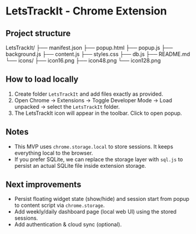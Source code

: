 # LetsTrackIt - Chrome Extension

## Project structure

LetsTrackIt/
├── manifest.json
├── popup.html
├── popup.js
├── background.js
├── content.js
├── styles.css
├── db.js
├── README.md
└── icons/
├── icon16.png
├── icon48.png
└── icon128.png

## How to load locally

1. Create folder `LetsTrackIt` and add files exactly as provided.
2. Open Chrome -> Extensions -> Toggle Developer Mode -> Load unpacked ->
   select the `LetsTrackIt` folder.
3. The LetsTrackIt icon will appear in the toolbar. Click to open popup.

## Notes

- This MVP uses `chrome.storage.local` to store sessions. It keeps everything
  local to the browser.
- If you prefer SQLite, we can replace the storage layer with `sql.js` to
  persist an actual SQLite file inside extension storage.

## Next improvements

- Persist floating widget state (show/hide) and session start from popup to
  content script via `chrome.storage`.
- Add weekly/daily dashboard page (local web UI) using the stored sessions.
- Add authentication & cloud sync (optional).
